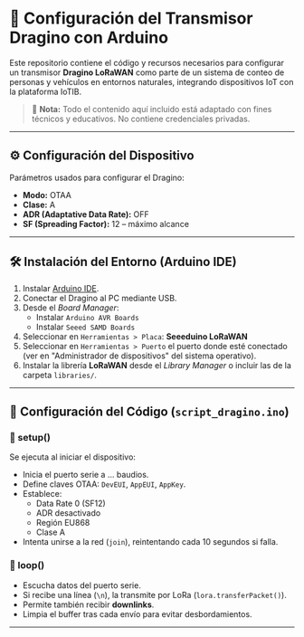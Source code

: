 # 🚀 Configuración del Transmisor Dragino con Arduino

Este repositorio contiene el código y recursos necesarios para configurar un transmisor **Dragino LoRaWAN** como parte de un sistema de conteo de personas y vehículos en entornos naturales, integrando dispositivos IoT con la plataforma IoTIB.

> 🔐 **Nota:** Todo el contenido aquí incluido está adaptado con fines técnicos y educativos. No contiene credenciales privadas.

---
## ⚙️ Configuración del Dispositivo

Parámetros usados para configurar el Dragino:

- **Modo:** OTAA
- **Clase:** A
- **ADR (Adaptative Data Rate):** OFF
- **SF (Spreading Factor):** 12 – máximo alcance

---

## 🛠️ Instalación del Entorno (Arduino IDE)

1. Instalar [Arduino IDE](https://www.arduino.cc/en/software).
2. Conectar el Dragino al PC mediante USB.
3. Desde el *Board Manager*:
   - Instalar `Arduino AVR Boards`
   - Instalar `Seeed SAMD Boards`
4. Seleccionar en `Herramientas > Placa`: **Seeeduino LoRaWAN**
5. Seleccionar en `Herramientas > Puerto` el puerto donde esté conectado (ver en "Administrador de dispositivos" del sistema operativo).
6. Instalar la librería **LoRaWAN** desde el *Library Manager* o incluir las de la carpeta `libraries/`.

---

## 🔑 Configuración del Código (`script_dragino.ino`)

### 🧩 setup()

Se ejecuta al iniciar el dispositivo:

- Inicia el puerto serie a ... baudios.
- Define claves OTAA: `DevEUI`, `AppEUI`, `AppKey`.
- Establece:
  - Data Rate 0 (SF12)
  - ADR desactivado
  - Región EU868
  - Clase A
- Intenta unirse a la red (`join`), reintentando cada 10 segundos si falla.

### 🔄 loop()

- Escucha datos del puerto serie.
- Si recibe una línea (`\n`), la transmite por LoRa (`lora.transferPacket()`).
- Permite también recibir **downlinks**.
- Limpia el buffer tras cada envío para evitar desbordamientos.

---


